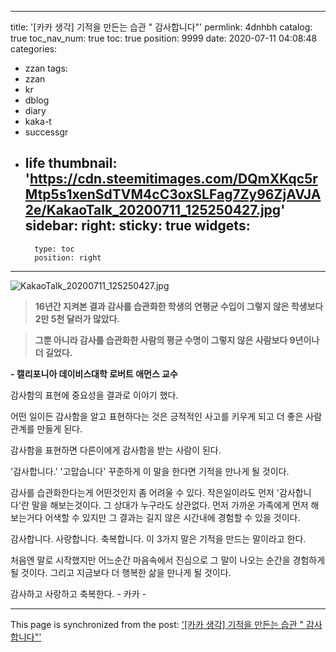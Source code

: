
---
title: '[카카 생각]  기적을 만든는 습관 " 감사합니다"'
permlink: 4dnhbh
catalog: true
toc_nav_num: true
toc: true
position: 9999
date: 2020-07-11 04:08:48
categories:
- zzan
tags:
- zzan
- kr
- dblog
- diary
- kaka-t
- successgr
- life
thumbnail: 'https://cdn.steemitimages.com/DQmXKqc5rMtp5s1xenSdTVM4cC3oxSLFag7Zy96ZjAVJA2e/KakaoTalk_20200711_125250427.jpg'
sidebar:
    right:
        sticky: true
widgets:
    -
        type: toc
        position: right
---


![KakaoTalk_20200711_125250427.jpg](https://cdn.steemitimages.com/DQmXKqc5rMtp5s1xenSdTVM4cC3oxSLFag7Zy96ZjAVJA2e/KakaoTalk_20200711_125250427.jpg)

>**16년간 지켜본 결과
감사를 습관화한 학생의
연평균 수입이
그렇지 않은 학생보다
2만 5천 달러가 많았다.**

>**그뿐 아니라
감사를 습관화한 사람의
평균 수명이 그렇지 않은 사람보다
9년이나 더 길었다.**

**- 캘리포니아 데이비스대학 로버트 애먼스 교수**

감사함의 표현에 중요성을 
결과로 이야기 했다. 

어떤 일이든 감사함을 알고 표현하다는 것은
긍적적인 사고를 키우게 되고
더 좋은 사람관계를 만들게 된다.

감사함을 표현하면 
다른이에게 감사함을 받는 사람이 된다.

'감사합니다.' '고맙습니다'  꾸준하게
이 말을 한다면 기적을 만나게 될 것이다. 

감사를 습관화한다는게 어떤것인지 
좀 어려울 수 있다. 
작은일이라도 먼저 '감사합니다'란 말을
해보는것이다. 그 상대가 누구라도 상관없다.
먼저 가까운 가족에게 먼저 해보는거다
어색할 수 있지만 그  결과는 길지 않은
시간내에 경험할 수 있을 것이다. 

감사합니다.  사랑합니다. 축복합니다.
이 3가지 말은 기적을 만드는 말이라고 한다.

처음엔 말로 시작했지만 어느순간 마음속에서
진심으로 그 말이 나오는 순간을 경험하게 될 것이다.
그리고 지금보다 더 행복한 삶을 만나게 될 것이다.

감사하고 사랑하고 축복한다. -  카카 -

- - -

This page is synchronized from the post: ['[카카 생각]  기적을 만든는 습관 " 감사합니다"'](https://steemit.com/@successgr/4dnhbh)
